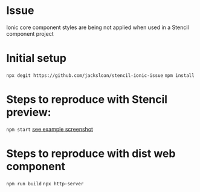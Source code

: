 # Issue

Ionic core component styles are being not applied when used in a Stencil component project

# Initial setup
`npx degit https://github.com/jacksloan/stencil-ionic-issue`
`npm install`

# Steps to reproduce with Stencil preview:

`npm start`
[see example screenshot](./screenshots/Screen%20Shot%202022-06-09%20at%205.14.04%20PM.png)

# Steps to reproduce with dist web component
`npm run build`
`npx http-server`